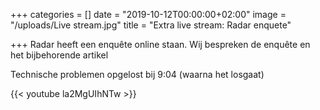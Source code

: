 +++
categories = []
date = "2019-10-12T00:00:00+02:00"
image = "/uploads/Live stream.jpg"
title = "Extra live stream: Radar enquete"

+++
Radar heeft een enquête online staan. Wij bespreken de enquête en het bijbehorende artikel

Technische problemen opgelost bij 9:04 (waarna het losgaat)

{{< youtube la2MgUIhNTw >}}